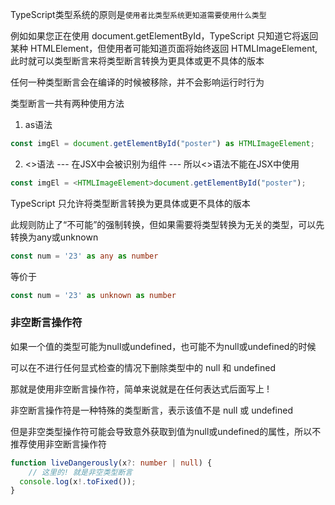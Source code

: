 TypeScript类型系统的原则是`使用者比类型系统更知道需要使用什么类型`

例如如果您正在使用 document.getElementById，TypeScript 只知道它将返回某种 HTMLElement，但使用者可能知道页面将始终返回 HTMLImageElement, 此时就可以类型断言来将类型断言转换为更具体或更不具体的版本

任何一种类型断言会在编译的时候被移除，并不会影响运行时行为



类型断言一共有两种使用方法

1. as语法 

```ts
const imgEl = document.getElementById("poster") as HTMLImageElement;
```

2. <>语法 --- 在JSX中会被识别为组件 --- 所以<>语法不能在JSX中使用

```ts
const imgEl = <HTMLImageElement>document.getElementById("poster");
```



TypeScript 只允许将类型断言转换为更具体或更不具体的版本

此规则防止了“不可能”的强制转换，但如果需要将类型转换为无关的类型，可以先转换为any或unknown

```ts
const num = '23' as any as number
```

等价于

```ts
const num = '23' as unknown as number
```



### 非空断言操作符

如果一个值的类型可能为null或undefined，也可能不为null或undefined的时候

可以在不进行任何显式检查的情况下删除类型中的 null 和 undefined

那就是使用非空断言操作符，简单来说就是在任何表达式后面写上 !

非空断言操作符是一种特殊的类型断言，表示该值不是 null 或 undefined

但是非空类型操作符可能会导致意外获取到值为null或undefined的属性，所以不推荐使用非空断言操作符

```ts
function liveDangerously(x?: number | null) {
	// 这里的! 就是非空类型断言
  console.log(x!.toFixed());
}
```


